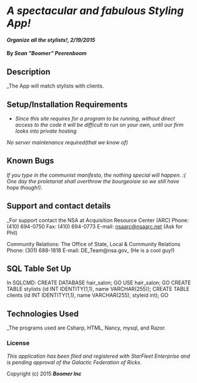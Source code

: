 # _A spectacular and fabulous Styling App!_

#### _Organize all the stylists!, 2/19/2015_

#### By _**Sean "Boomer" Peerenboom**_

## Description

_The App will match stylists with clients.

## Setup/Installation Requirements

* _Since this site requires for a program to be running, without direct access to the code it will be difficult to run on your own, until our firm looks into private hosting_

_No server maintenance required(that we know of)_

## Known Bugs

_If you type in the communist manifesto, the nothing special will happen. :( One day the proletariat shall overthrow the bourgeoisie so we still have hope though!)._

## Support and contact details

_For support contact the NSA at
Acquisition Resource Center (ARC)
Phone: (410) 694-0750
Fax: (410) 694-0773
E-mail: nsaarc@nsaarc.net
(Ask for Phil)

Community Relations:
The Office of State, Local & Community Relations
Phone: (301) 688-1818
E-mail: DE_Team@nsa.gov_
(He is a cool guy!)

## SQL Table Set Up
In SQLCMD:
CREATE DATABASE hair_salon;
GO
USE hair_salon;
GO
CREATE TABLE stylists (id INT IDENTITY(1,1), name VARCHAR(255));
CREATE TABLE clients (id INT IDENTITY(1,1), name VARCHAR(255), styleid int);
GO

## Technologies Used

_The programs used are Csharp, HTML, Nancy, mysql, and Razor.

### License

*This application has been filed and registered with StarFleet Enterprise and is pending approval of the Galactic Federation of Ricks.*

Copyright (c) 2015 **_Boomer Inc_**
